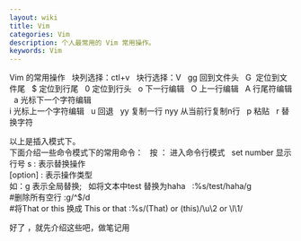 ```yaml
---
layout: wiki
title: Vim
categories: Vim
description: 个人最常用的 Vim 常用操作。
keywords: Vim
---
```

Vim 的常用操作    
块列选择：ctl+v   
块行选择：V  
gg 回到文件头  
G  定位到文件尾  
$ 定位到行尾  
0 定位到行头  
o 下一行编辑  
O 上一行编辑  
A 行尾符编辑  
a 光标下一个字符编辑  
i 光标上一个字符编辑  
u 回退  
yy 复制一行
nyy 从当前行复制n行  
p 粘贴  
r 替换字符  

以上是插入模式下。  
下面介绍一些命令模式下的常用命令：  
按 ： 进入命令行模式  
set number 显示行号
s : 表示替换操作  
[option] : 表示操作类型  
如：g 表示全局替换;   
如将文本中test 替换为haha  
:%s/test/haha/g  
#删除所有空行
:g/^$/d  
#将That or this 换成 This or that
:%s/\(That\) or \(this\)/\u\2 or \l\1/

好了 ，就先介绍这些吧，做笔记用

